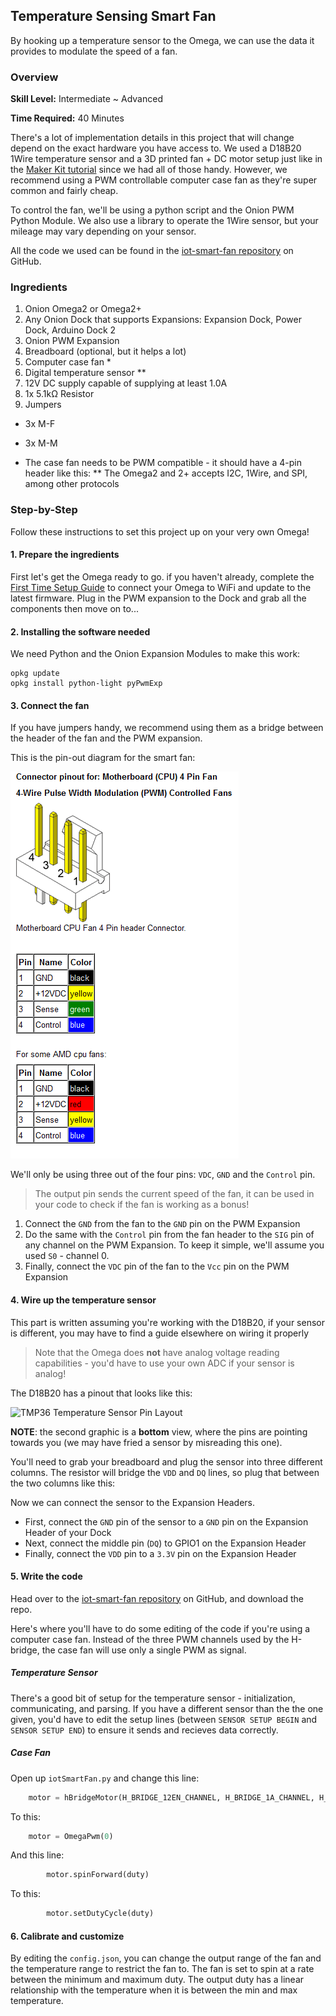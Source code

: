 <!-- comment: anything in triangle brackets is meant to be replaced with text -->
<!-- comment: see `Omega2/Projects/oled/twitter-feed.md` for an example -->

## Temperature Sensing Smart Fan

<!-- // brief intro to the project -->

<!-- // include a photo of the final result -->

By hooking up a temperature sensor to the Omega, we can use the data it provides to modulate the speed of a fan. 

<!-- // TODO: Add photo -->

### Overview

**Skill Level:** Intermediate ~ Advanced

**Time Required:** 40 Minutes

<!-- // go into some detail here about how we're going to be implementing the project //	eg. which programming language we'll be using, APIs //	include links to any api or module references -->

There's a lot of implementation details in this project that will change depend on the exact hardware you have access to. We used a D18B20 1Wire temperature sensor and a 3D printed fan + DC motor setup just like in the [Maker Kit tutorial](https://docs.onion.io/omega2-maker-kit/maker-kit-servo-h-bridge.html) since we had all of those handy. However, we recommend using a PWM controllable computer case fan as they're super common and fairly cheap.

To control the fan, we'll be using a python script and the Onion PWM Python Module. We also use a library to operate the 1Wire sensor, but your mileage may vary depending on your sensor.

All the code we used can be found in the [iot-smart-fan repository](https://github.com/OnionIoT/iot-smart-fan) on GitHub.

### Ingredients

<!-- // a numbered list of all physical items used to make this project -->
<!-- //	all items should be linked to a place online where they can be bought -->
<!-- //	the Onion items should be linked to their corresponding Onion store page -->

1. Onion Omega2 or Omega2+
1. Any Onion Dock that supports Expansions: Expansion Dock, Power Dock, Arduino Dock 2
1. Onion PWM Expansion
1. Breadboard (optional, but it helps a lot)
1. Computer case fan *
1. Digital temperature sensor **
1. 12V DC supply capable of supplying at least 1.0A
1. 1x 5.1kΩ Resistor
1. Jumpers
  * 3x M-F 
  * 3x M-M

* The case fan needs to be PWM compatible - it should have a 4-pin header like this:
** The Omega2 and 2+ accepts I2C, 1Wire, and SPI, among other protocols



### Step-by-Step

Follow these instructions to set this project up on your very own Omega!


#### 1. Prepare the ingredients

First let's get the Omega ready to go. if you haven't already, complete the [First Time Setup Guide](https://docs.onion.io/omega2-docs/first-time-setup.html) to connect your Omega to WiFi and update to the latest firmware. Plug in the PWM expansion to the Dock and grab all the components then move on to...


#### 2. Installing the software needed

We need Python and the Onion Expansion Modules to make this work:


```
opkg update
opkg install python-light pyPwmExp
```


#### 3. Connect the fan

If you have jumpers handy, we recommend using them as a bridge between the header of the fan and the PWM expansion.

This is the pin-out diagram for the smart fan:

![4-pin case fan header pinout](./img/iot-smart-fan-pinout.png)

We'll only be using three out of the four pins: `VDC`, `GND` and the `Control` pin. 

>The output pin sends the current speed of the fan, it can be used in your code to check if the fan is working as a bonus!

1. Connect the `GND` from the fan to the `GND` pin on the PWM Expansion
1. Do the same with the `Control` pin from the fan header to the `SIG` pin of any channel on the PWM Expansion. To keep it simple, we'll assume you used `S0` - channel 0.
1. Finally, connect the `VDC` pin of the fan to the `Vcc` pin on the PWM Expansion


#### 4. Wire up the temperature sensor

This part is written assuming you're working with the D18B20, if your sensor is different, you may have to find a guide elsewhere on wiring it properly

>Note that the Omega does **not** have analog voltage reading capabilities - you'd have to use your own ADC if your sensor is analog!

The D18B20 has a pinout that looks like this:

![TMP36 Temperature Sensor Pin Layout](https://raw.githubusercontent.com/OnionIoT/Onion-Docs/master/Omega2/Kit-Guides/img/DS18B20-pin-layout.png)

**NOTE**: the second graphic is a **bottom** view, where the pins are pointing towards you (we may have fried a sensor by misreading this one).

You'll need to grab your breadboard and plug the sensor into three different columns. The resistor will bridge the `VDD` and `DQ` lines, so plug that between the two columns like this:

<!-- // TODO: temp-sensor circuit -->

Now we can connect the sensor to the Expansion Headers.

* First, connect the `GND` pin of the sensor to a `GND` pin on the Expansion Header of your Dock
* Next, connect the middle pin (`DQ`) to GPIO1 on the Expansion Header
* Finally, connect the `VDD` pin to a `3.3V` pin on the Expansion Header


#### 5. Write the code

Head over to the [iot-smart-fan repository](https://github.com/OnionIoT/iot-smart-fan) on GitHub, and download the repo.

Here's where you'll have to do some editing of the code if you're using a computer case fan. Instead of the three PWM channels used by the H-bridge, the case fan will use only a single PWM as signal. 

##### Temperature Sensor

There's a good bit of setup for the temperature sensor - initialization, communicating, and parsing. If you have a different sensor than the the one given, you'd have to edit the setup lines (between `SENSOR SETUP BEGIN` and `SENSOR SETUP END`) to ensure it sends and recieves data correctly.
##### Case Fan

Open up `iotSmartFan.py` and change this line:

``` python
    motor = hBridgeMotor(H_BRIDGE_12EN_CHANNEL, H_BRIDGE_1A_CHANNEL, H_BRIDGE_2A_CHANNEL)
```

To this:

``` python
    motor = OmegaPwm(0)
```

And this line:

``` python
        motor.spinForward(duty)
```

To this:

``` python
        motor.setDutyCycle(duty)
```



#### 6. Calibrate and customize

By editing the `config.json`, you can change the output range of the fan and the temperature range to restrict the fan to. The fan is set to spin at a rate between the minimum and maximum duty. The output duty has a linear relationship with the temperature when it is between the min and max temperature.


<!-- ### Bonus Points! -->

<!-- // one or two paragraphs (max) about something cool we did in the code -->
<!-- //	just give a brief description/overview and provide links to where they can learn more (Onion Docs, online resources, etc) -->
